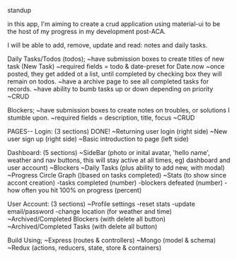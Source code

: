 standup

in this app, I'm aiming to create a crud application using material-ui to be the host of my progress in my development post-ACA.

I will be able to add, remove, update and read: notes and daily tasks. 

Daily Tasks/Todos (todos);
    ~have submission boxes to create titles of new task (New Task)
    ~required fields = todo & date-preset for Date.now
    ~once posted, they get added ot a list, until completed by checking box they will remain on todos.
    ~have a archive page to see all completed tasks for records.
    ~have ability to bumb tasks up or down depending on priority
    ~CRUD

Blockers; 
    ~have submission boxes to create notes on troubles, or solutions I stumble upon.
    ~required fields = description, title, focus 
    ~CRUD


PAGES--
Login: (3 sections) DONE!
    ~Returning user login (right side)
    ~New user sign up (right side)
    ~Basic introduction to page (left side)

Dashboard: (5 sections)
    ~SideBar (photo or inital avatar, 'hello name', weather and nav buttons, this will stay active at all times, eg) dashboard and user account)
    ~Blockers
    ~Daily Tasks (plus ability to add new, with modal)
    ~Progress Circle Graph ()based on tasks completed)
    ~Stats (to show since accont creation)
        -tasks completed (number)
        -blockers defeated (number)
        -how often you hit 100% on progress (percent)

User Account: (3 sections)
    ~Profile settings
        -reset stats
        -update email/password
        -change location (for weather and time)
    ~Archived/Completed Blockers (with delete all button)
    ~Archived/Completed Tasks (with delete all button)

Build Using;
    ~Express (routes & controllers)
    ~Mongo  (model & schema)
    ~Redux (actions, reducers, state, store & containers)


